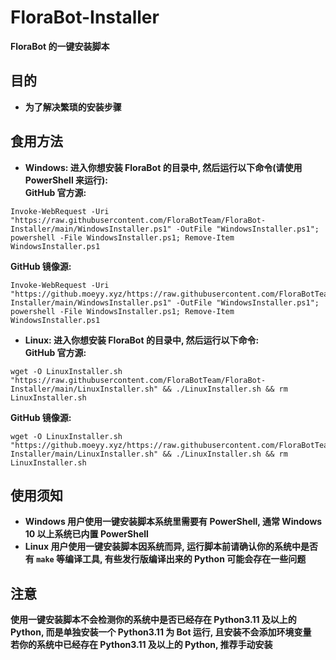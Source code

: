 # FloraBot-Installer
**FloraBot 的一键安装脚本**
## 目的
* **为了解决繁琐的安装步骤**
## 食用方法
* **Windows: 进入你想安装 FloraBot 的目录中, 然后运行以下命令(请使用 PowerShell 来运行):**  
**GitHub 官方源:**  
```Shell
Invoke-WebRequest -Uri "https://raw.githubusercontent.com/FloraBotTeam/FloraBot-Installer/main/WindowsInstaller.ps1" -OutFile "WindowsInstaller.ps1"; powershell -File WindowsInstaller.ps1; Remove-Item WindowsInstaller.ps1
```
**GitHub 镜像源:**  
```Shell
Invoke-WebRequest -Uri "https://github.moeyy.xyz/https://raw.githubusercontent.com/FloraBotTeam/FloraBot-Installer/main/WindowsInstaller.ps1" -OutFile "WindowsInstaller.ps1"; powershell -File WindowsInstaller.ps1; Remove-Item WindowsInstaller.ps1
```
* **Linux: 进入你想安装 FloraBot 的目录中, 然后运行以下命令:**  
**GitHub 官方源:**  
```Shell
wget -O LinuxInstaller.sh "https://raw.githubusercontent.com/FloraBotTeam/FloraBot-Installer/main/LinuxInstaller.sh" && ./LinuxInstaller.sh && rm LinuxInstaller.sh
```
**GitHub 镜像源:**  
```Shell
wget -O LinuxInstaller.sh "https://github.moeyy.xyz/https://raw.githubusercontent.com/FloraBotTeam/FloraBot-Installer/main/LinuxInstaller.sh" && ./LinuxInstaller.sh && rm LinuxInstaller.sh
```
## 使用须知
* **Windows 用户使用一键安装脚本系统里需要有 PowerShell, 通常 Windows 10 以上系统已内置 PowerShell**  
* **Linux 用户使用一键安装脚本因系统而异, 运行脚本前请确认你的系统中是否有 `make` 等编译工具, 有些发行版编译出来的 Python 可能会存在一些问题**
## 注意
**使用一键安装脚本不会检测你的系统中是否已经存在 Python3.11 及以上的 Python, 而是单独安装一个 Python3.11 为 Bot 运行, 且安装不会添加环境变量**  
**若你的系统中已经存在 Python3.11 及以上的 Python, 推荐手动安装**
